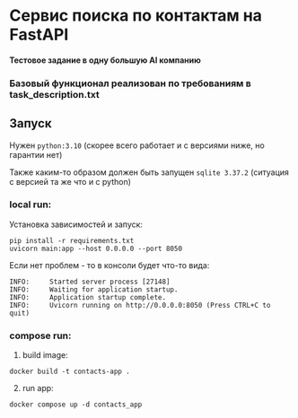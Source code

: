 # Cервис поиска по контактам на FastAPI
#### Тестовое задание в одну большую AI компанию
### Базовый функционал реализован по требованиям в task_description.txt

## Запуск

Нужен ```python:3.10``` (скорее всего работает и с версиями ниже, но гарантии нет)

Также каким-то образом должен быть запущен 
```sqlite 3.37.2``` (ситуация с версией та же что и с python)

### local run:
Установка зависимостей и запуск:
```shell
pip install -r requirements.txt
uvicorn main:app --host 0.0.0.0 --port 8050
```
Если нет проблем - то в консоли будет что-то вида:
```shell
INFO:     Started server process [27148]
INFO:     Waiting for application startup.
INFO:     Application startup complete.
INFO:     Uvicorn running on http://0.0.0.0:8050 (Press CTRL+C to quit)
```


### compose run:
1. build image:
```shell
docker build -t contacts-app .
```

2. run app:
 ```shell
docker compose up -d contacts_app
```
